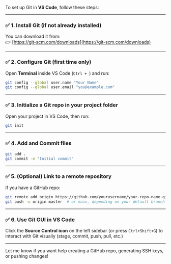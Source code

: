 To set up Git in **VS Code**, follow these steps:

---

### ✅ 1. **Install Git (if not already installed)**

You can download it from:  
👉 [https://git-scm.com/downloads](https://git-scm.com/downloads)

---

### ✅ 2. **Configure Git (first time only)**

Open **Terminal** inside VS Code (`Ctrl + `) and run:

```bash
git config --global user.name "Your Name"
git config --global user.email "you@example.com"
```

---

### ✅ 3. **Initialize a Git repo in your project folder**

Open your project in VS Code, then run:

```bash
git init
```

---

### ✅ 4. **Add and Commit files**

```bash
git add .
git commit -m "Initial commit"
```

---

### ✅ 5. **(Optional) Link to a remote repository**

If you have a GitHub repo:

```bash
git remote add origin https://github.com/yourusername/your-repo-name.git
git push -u origin master  # or main, depending on your default branch
```

---

### ✅ 6. **Use Git GUI in VS Code**

Click the **Source Control icon** on the left sidebar (or press `Ctrl+Shift+G`) to interact with Git visually (stage, commit, push, pull, etc.)

---

Let me know if you want help creating a GitHub repo, generating SSH keys, or pushing changes!
